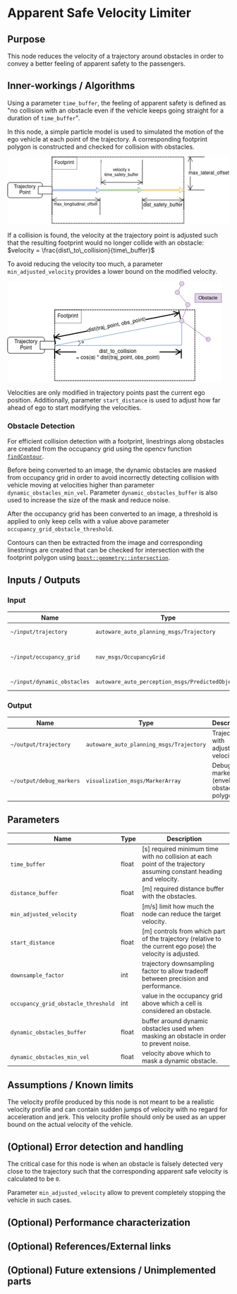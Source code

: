 # Apparent Safe Velocity Limiter

## Purpose

This node reduces the velocity of a trajectory around obstacles in order to convey a better feeling of apparent safety to the passengers.

## Inner-workings / Algorithms

Using a parameter `time_buffer`, the feeling of apparent safety is defined as
"no collision with an obstacle even if the vehicle keeps going straight for a duration of `time_buffer`".

In this node, a simple particle model is used to simulated the motion of the ego vehicle at each point of the trajectory.
A corresponding footprint polygon is constructed and checked for collision with obstacles.

![footprint_image](./media/footprint.png)

If a collision is found, the velocity at the trajectory point is adjusted such that the resulting footprint would no longer collide with an obstacle:
$velocity = \frac{dist\_to\_collision}{time\_buffer}$

To avoid reducing the velocity too much, a parameter `min_adjusted_velocity`
provides a lower bound on the modified velocity.

![collision_distance_image](./media/collision_distance.png)

Velocities are only modified in trajectory points past the current ego position.
Additionally, parameter `start_distance` is used to adjust how far ahead of ego to start modifying the velocities.

### Obstacle Detection

For efficient collision detection with a footprint, linestrings along obstacles are created from
the occupancy grid using the opencv function
[`findContour`](https://docs.opencv.org/3.4/d3/dc0/group__imgproc__shape.html#ga17ed9f5d79ae97bd4c7cf18403e1689a).

Before being converted to an image, the dynamic obstacles are masked from occupancy grid in order
to avoid incorrectly detecting collision with vehicle moving at velocities higher than parameter `dynamic_obstacles_min_vel`.
Parameter `dynamic_obstacles_buffer` is also used to increase the size of the mask and reduce noise.

After the occupancy grid has been converted to an image, a threshold is applied to only keep cells with a value above parameter `occupancy_grid_obstacle_threshold`.

Contours can then be extracted from the image and corresponding linestrings are created
that can be checked for intersection with the footprint polygon using
[`boost::geometry::intersection`](https://www.boost.org/doc/libs/1_78_0/libs/geometry/doc/html/geometry/reference/algorithms/intersection/intersection_3.html).

## Inputs / Outputs

### Input

| Name                        | Type                                             | Description                              |
| --------------------------- | ------------------------------------------------ | ---------------------------------------- |
| `~/input/trajectory`        | `autoware_auto_planning_msgs/Trajectory`         | Reference trajectory                     |
| `~/input/occupancy_grid`    | `nav_msgs/OccupancyGrid`                         | Occupancy grid with obstacle information |
| `~/input/dynamic_obstacles` | `autoware_auto_perception_msgs/PredictedObjects` | Dynamic objects                          |

### Output

| Name                     | Type                                     | Description                                  |
| ------------------------ | ---------------------------------------- | -------------------------------------------- |
| `~/output/trajectory`    | `autoware_auto_planning_msgs/Trajectory` | Trajectory with adjusted velocities          |
| `~/output/debug_markers` | `visualization_msgs/MarkerArray`         | Debug markers (envelopes, obstacle polygons) |

## Parameters

| Name                                | Type  | Description                                                                                                         |
| ----------------------------------- | ----- | ------------------------------------------------------------------------------------------------------------------- |
| `time_buffer`                | float | [s] required minimum time with no collision at each point of the trajectory assuming constant heading and velocity. |
| `distance_buffer`                | float | [m] required distance buffer with the obstacles.                                                                    |
| `min_adjusted_velocity`             | float | [m/s] limit how much the node can reduce the target velocity.                                                       |
| `start_distance`                    | float | [m] controls from which part of the trajectory (relative to the current ego pose) the velocity is adjusted.         |
| `downsample_factor`                 | int   | trajectory downsampling factor to allow tradeoff between precision and performance.                                 |
| `occupancy_grid_obstacle_threshold` | int   | value in the occupancy grid above which a cell is considered an obstacle.                                           |
| `dynamic_obstacles_buffer`          | float | buffer around dynamic obstacles used when masking an obstacle in order to prevent noise.                            |
| `dynamic_obstacles_min_vel`         | float | velocity above which to mask a dynamic obstacle.                                                                    |

## Assumptions / Known limits

The velocity profile produced by this node is not meant to be a realistic velocity profile
and can contain sudden jumps of velocity with no regard for acceleration and jerk.
This velocity profile should only be used as an upper bound on the actual velocity of the vehicle.

## (Optional) Error detection and handling

The critical case for this node is when an obstacle is falsely detected very close to the trajectory such that
the corresponding apparent safe velocity is calculated to be `0`.

Parameter `min_adjusted_velocity` allow to prevent completely stopping the vehicle in such cases.

## (Optional) Performance characterization

## (Optional) References/External links

## (Optional) Future extensions / Unimplemented parts
